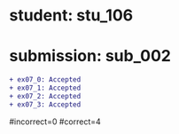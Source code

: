 # student: stu_106
# submission: sub_002

```diff
+ ex07_0: Accepted
+ ex07_1: Accepted
+ ex07_2: Accepted
+ ex07_3: Accepted
```
#incorrect=0
#correct=4
